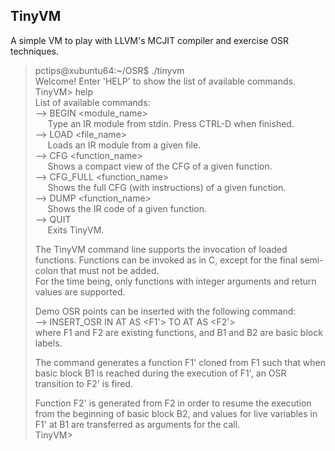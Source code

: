 ## TinyVM

A simple VM to play with LLVM's MCJIT compiler and exercise OSR techniques.

> pctips@xubuntu64:~/OSR$ ./tinyvm  
> Welcome! Enter 'HELP' to show the list of available commands.  
> TinyVM> help  
> List of available commands:  
> --> BEGIN <module_name>  
>&nbsp;&nbsp;&nbsp;&nbsp; Type an IR module from stdin. Press CTRL-D when finished.  
> --> LOAD <file_name>  
>&nbsp;&nbsp;&nbsp;&nbsp;	Loads an IR module from a given file.  
> --> CFG <function_name>  
>&nbsp;&nbsp;&nbsp;&nbsp;	Shows a compact view of the CFG of a given function.  
> --> CFG_FULL <function_name>  
>&nbsp;&nbsp;&nbsp;&nbsp;	Shows the full CFG (with instructions) of a given function.  
> --> DUMP <function_name>  
>&nbsp;&nbsp;&nbsp;&nbsp;	Shows the IR code of a given function.  
> --> QUIT  
>&nbsp;&nbsp;&nbsp;&nbsp;	Exits TinyVM.  
>  
> The TinyVM command line supports the invocation of loaded functions. Functions can be invoked as in C, except for the final semi-colon that must not be added.  
> For the time being, only functions with integer arguments and return values are supported.  
>  
> Demo OSR points can be inserted with the following command:  
> --> INSERT_OSR IN <F1> AT <B1> AS <F1'> TO <F2> AT <B2> AS <F2'>  
> where F1 and F2 are existing functions, and B1 and B2 are basic block labels.  
>  
> The command generates a function F1' cloned from F1 such that when basic block B1 is reached during the execution of F1', an OSR transition to F2' is fired.  
>  
> Function F2' is generated from F2 in order to resume the execution from the beginning of basic block B2, and values for live variables in F1' at B1 are transferred as arguments for the call.  
> TinyVM>   
